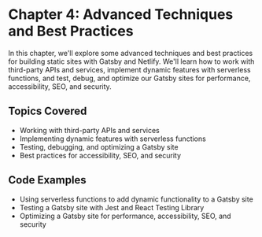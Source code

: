 # Chapter 4: Advanced Techniques and Best Practices

In this chapter, we'll explore some advanced techniques and best practices for building static sites with Gatsby and Netlify. We'll learn how to work with third-party APIs and services, implement dynamic features with serverless functions, and test, debug, and optimize our Gatsby sites for performance, accessibility, SEO, and security.

## Topics Covered

- Working with third-party APIs and services
- Implementing dynamic features with serverless functions
- Testing, debugging, and optimizing a Gatsby site
- Best practices for accessibility, SEO, and security

## Code Examples

- Using serverless functions to add dynamic functionality to a Gatsby site
- Testing a Gatsby site with Jest and React Testing Library
- Optimizing a Gatsby site for performance, accessibility, SEO, and security
